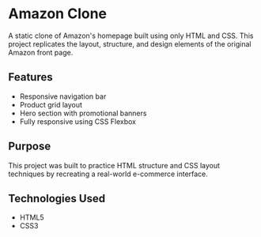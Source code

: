 # Amazon Clone 
A static clone of Amazon's homepage built using only HTML and CSS. This project replicates the layout, structure, and design elements of the original Amazon front page.

##  Features
- Responsive navigation bar
- Product grid layout
- Hero section with promotional banners
- Fully responsive using CSS Flexbox

##  Purpose

This project was built to practice HTML structure and CSS layout techniques by recreating a real-world e-commerce interface.

##  Technologies Used
- HTML5
- CSS3 
